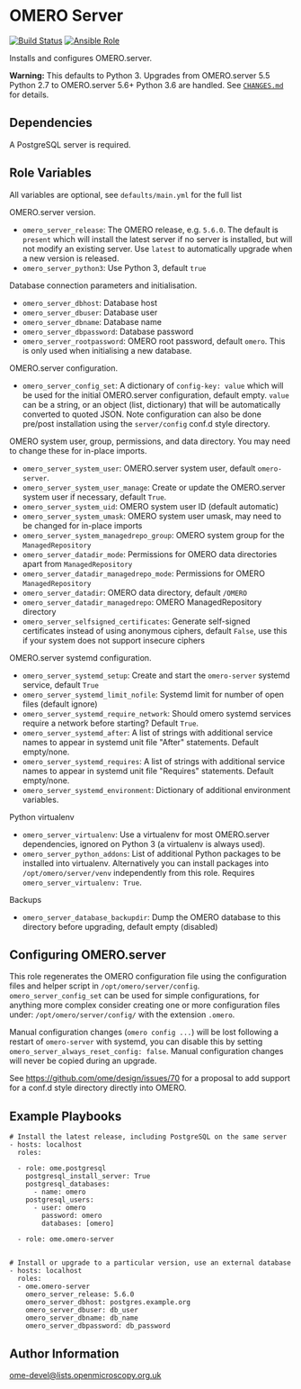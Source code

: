 OMERO Server
============

[![Build Status](https://travis-ci.org/ome/ansible-role-omero-server.svg)](https://travis-ci.org/ome/ansible-role-omero-server)
[![Ansible Role](https://img.shields.io/ansible/role/41085.svg)](https://galaxy.ansible.com/ome/omero_server/)

Installs and configures OMERO.server.

**Warning:** This defaults to Python 3.
Upgrades from OMERO.server 5.5 Python 2.7 to OMERO.server 5.6+ Python 3.6 are handled.
See [`CHANGES.md`](./CHANGES.md) for details.


Dependencies
------------

A PostgreSQL server is required.



Role Variables
--------------

All variables are optional, see `defaults/main.yml` for the full list

OMERO.server version.
- `omero_server_release`: The OMERO release, e.g. `5.6.0`.
  The default is `present` which will install the latest server if no server is installed, but will not modify an existing server.
  Use `latest` to automatically upgrade when a new version is released.
- `omero_server_python3`: Use Python 3, default `true`

Database connection parameters and initialisation.
- `omero_server_dbhost`: Database host
- `omero_server_dbuser`: Database user
- `omero_server_dbname`: Database name
- `omero_server_dbpassword`: Database password
- `omero_server_rootpassword`: OMERO root password, default `omero`.
  This is only used when initialising a new database.

OMERO.server configuration.
- `omero_server_config_set`: A dictionary of `config-key: value` which will be used for the initial OMERO.server configuration, default empty.
  `value` can be a string, or an object (list, dictionary) that will be automatically converted to quoted JSON.
  Note configuration can also be done pre/post installation using the `server/config` conf.d style directory.

OMERO system user, group, permissions, and data directory.
You may need to change these for in-place imports.
- `omero_server_system_user`: OMERO.server system user, default `omero-server`.
- `omero_server_system_user_manage`: Create or update the OMERO.server system user if necessary, default `True`.
- `omero_server_system_uid`: OMERO system user ID (default automatic)
- `omero_server_system_umask`: OMERO system user umask, may need to be changed for in-place imports
- `omero_server_system_managedrepo_group`: OMERO system group for the `ManagedRepository`
- `omero_server_datadir_mode`: Permissions for OMERO data directories apart from `ManagedRepository`
- `omero_server_datadir_managedrepo_mode`: Permissions for OMERO `ManagedRepository`
- `omero_server_datadir`: OMERO data directory, default `/OMERO`
- `omero_server_datadir_managedrepo`: OMERO ManagedRepository directory
- `omero_server_selfsigned_certificates`: Generate self-signed certificates instead of using anonymous ciphers, default `False`, use this if your system does not support insecure ciphers

OMERO.server systemd configuration.
- `omero_server_systemd_setup`: Create and start the `omero-server` systemd service, default `True`
- `omero_server_systemd_limit_nofile`: Systemd limit for number of open files (default ignore)
- `omero_server_systemd_require_network`: Should omero systemd services require a network before starting? Default `True`.
- `omero_server_systemd_after`: A list of strings with additional service names to appear in systemd unit file "After" statements. Default empty/none.
- `omero_server_systemd_requires`: A list of strings with additional service names to appear in systemd unit file "Requires" statements. Default empty/none.
- `omero_server_systemd_environment`: Dictionary of additional environment variables.

Python virtualenv
- `omero_server_virtualenv`: Use a virtualenv for most OMERO.server dependencies, ignored on Python 3 (a virtualenv is always used).
- `omero_server_python_addons`: List of additional Python packages to be installed into virtualenv.
  Alternatively you can install packages into `/opt/omero/server/venv` independently from this role.
  Requires `omero_server_virtualenv: True`.

Backups
- `omero_server_database_backupdir`: Dump the OMERO database to this directory before upgrading, default empty (disabled)


Configuring OMERO.server
------------------------

This role regenerates the OMERO configuration file using the configuration files and helper script in `/opt/omero/server/config`.
`omero_server_config_set` can be used for simple configurations, for anything more complex consider creating one or more configuration files under: `/opt/omero/server/config/` with the extension `.omero`.

Manual configuration changes (`omero config ...`) will be lost following a restart of `omero-server` with systemd, you can disable this by setting `omero_server_always_reset_config: false`.
Manual configuration changes will never be copied during an upgrade.

See https://github.com/ome/design/issues/70 for a proposal to add support for a conf.d style directory directly into OMERO.


Example Playbooks
-----------------

    # Install the latest release, including PostgreSQL on the same server
    - hosts: localhost
      roles:

      - role: ome.postgresql
        postgresql_install_server: True
        postgresql_databases:
          - name: omero
        postgresql_users:
          - user: omero
            password: omero
            databases: [omero]

      - role: ome.omero-server


    # Install or upgrade to a particular version, use an external database
    - hosts: localhost
      roles:
      - ome.omero-server
        omero_server_release: 5.6.0
        omero_server_dbhost: postgres.example.org
        omero_server_dbuser: db_user
        omero_server_dbname: db_name
        omero_server_dbpassword: db_password


Author Information
------------------

ome-devel@lists.openmicroscopy.org.uk
